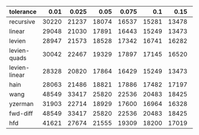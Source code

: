 | tolerance  |  0.01 |  0.025 |  0.05 |  0.075 |  0.1 |  0.15 |  0.2 |  0.25 |  0.5 |  1 |
|-----------| -----:| -----:| -----:| -----:| -----:| -----:| -----:| -----:| -----:| -----:|
| recursive    | 30220 | 21237 | 18074 | 16537 | 15281 | 13478 | 12037 | 10625 | 4577 | 1482 |
| linear       | 29048 | 21030 | 17891 | 16443 | 15249 | 13473 | 12031 | 10623 | 4577 | 1482 |
| levien       | 28947 | 21573 | 18528 | 17342 | 16741 | 16282 | 16109 | 16022 | 15765 | 15706 |
| levien-quads | 30042 | 22467 | 19329 | 17897 | 17145 | 16520 | 16283 | 16132 | 15782 | 15719 |
| levien-linear| 28328 | 20820 | 17864 | 16429 | 15249 | 13473 | 12031 | 10623 | 4577 | 1482 |
| hain         | 28063 | 21486 | 18821 | 17886 | 17482 | 17197 | 17258 | 17517 | 16329 | 15976 |
| wang         | 48549 | 33417 | 25820 | 22536 | 20483 | 18425 | 17451 | 16878 | 16011 | 15753 |
| yzerman      | 31903 | 22714 | 18929 | 17600 | 16964 | 16328 | 16171 | 16093 | 15942 | 16277 |
| fwd-diff     | 48549 | 33417 | 25820 | 22536 | 20483 | 18425 | 17451 | 16878 | 16011 | 15753 |
| hfd          | 41621 | 27674 | 21555 | 19309 | 18200 | 17019 | 16588 | 16366 | 15868 | 15733 |
